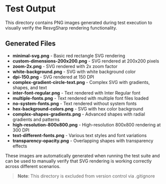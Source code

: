 # Test Output

This directory contains PNG images generated during test execution to visually verify the ResvgSharp rendering functionality.

## Generated Files

- **minimal-svg.png** - Basic red rectangle SVG rendering
- **custom-dimensions-200x200.png** - SVG rendered at 200x200 pixels
- **zoom-2x.png** - SVG rendered with 2x zoom factor
- **white-background.png** - SVG with white background color
- **dpi-150.png** - SVG rendered at 150 DPI
- **complex-gradient-circle-text.png** - Complex SVG with gradients, shapes, and text
- **inter-font-regular.png** - Text rendered with Inter Regular font
- **multiple-fonts.png** - Text rendered with multiple font files loaded
- **no-system-fonts.png** - Text rendered without system fonts
- **hex-background-colors.png** - SVG with hex color background
- **complex-shapes-gradients.png** - Advanced shapes with radial gradients and patterns
- **high-resolution-800x800.png** - High-resolution 800x800 rendering at 300 DPI
- **text-different-fonts.png** - Various text styles and font variations
- **transparency-opacity.png** - Overlapping shapes with transparency effects

These images are automatically generated when running the test suite and can be used to manually verify that SVG rendering is working correctly across different scenarios.

> **Note**: This directory is excluded from version control via .gitignore